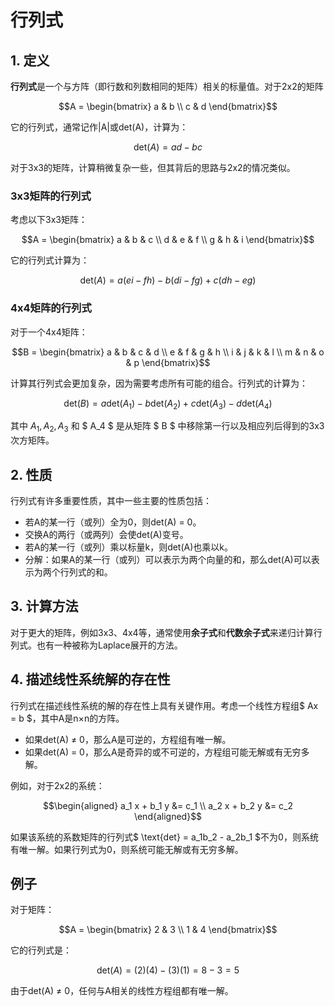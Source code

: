 # 行列式

## 1. 定义

**行列式**是一个与方阵（即行数和列数相同的矩阵）相关的标量值。对于2x2的矩阵

```math
A = \begin{bmatrix} a & b \\ c & d \end{bmatrix}
```

它的行列式，通常记作|A|或det(A)，计算为：

```math
\text{det}(A) = ad - bc
```

对于3x3的矩阵，计算稍微复杂一些，但其背后的思路与2x2的情况类似。

### 3x3矩阵的行列式

考虑以下3x3矩阵：

```math
A = \begin{bmatrix} a & b & c \\ d & e & f \\ g & h & i \end{bmatrix}
```

它的行列式计算为：

```math
\text{det}(A) = a(ei - fh) - b(di - fg) + c(dh - eg)
```

### 4x4矩阵的行列式

对于一个4x4矩阵：

```math
B = \begin{bmatrix} a & b & c & d \\ e & f & g & h \\ i & j & k & l \\ m & n & o & p \end{bmatrix}
```

计算其行列式会更加复杂，因为需要考虑所有可能的组合。行列式的计算为：

```math
\text{det}(B) = a\text{det}(A_1) - b\text{det}(A_2) + c\text{det}(A_3) - d\text{det}(A_4)
```

其中 $` A_1, A_2, A_3 `$ 和 $ A_4 $ 是从矩阵 $ B $ 中移除第一行以及相应列后得到的3x3次方矩阵。

## 2. 性质

行列式有许多重要性质，其中一些主要的性质包括：

- 若A的某一行（或列）全为0，则det(A) = 0。
- 交换A的两行（或两列）会使det(A)变号。
- 若A的某一行（或列）乘以标量k，则det(A)也乘以k。
- 分解：如果A的某一行（或列）可以表示为两个向量的和，那么det(A)可以表示为两个行列式的和。

## 3. 计算方法

对于更大的矩阵，例如3x3、4x4等，通常使用**余子式**和**代数余子式**来递归计算行列式。也有一种被称为Laplace展开的方法。

## 4. 描述线性系统解的存在性

行列式在描述线性系统的解的存在性上具有关键作用。考虑一个线性方程组$ Ax = b $，其中A是n×n的方阵。

- 如果det(A) ≠ 0，那么A是可逆的，方程组有唯一解。
- 如果det(A) = 0，那么A是奇异的或不可逆的，方程组可能无解或有无穷多解。

例如，对于2x2的系统：

```math
\begin{aligned}
a_1 x + b_1 y &= c_1 \\
a_2 x + b_2 y &= c_2
\end{aligned}
```

如果该系统的系数矩阵的行列式$ \text{det} = a_1b_2 - a_2b_1 $不为0，则系统有唯一解。如果行列式为0，则系统可能无解或有无穷多解。

## 例子

对于矩阵：

```math
A = \begin{bmatrix} 2 & 3 \\ 1 & 4 \end{bmatrix}
```

它的行列式是：

```math
\text{det}(A) = (2)(4) - (3)(1) = 8 - 3 = 5
```

由于det(A) ≠ 0，任何与A相关的线性方程组都有唯一解。
